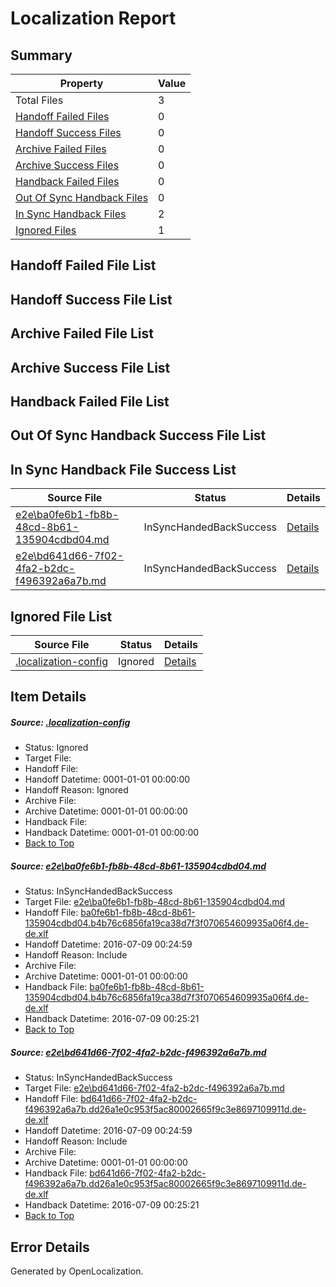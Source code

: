 # <a name='report-top'></a> Localization Report

## Summary
 Property | Value 
 -------- | ----- 
 Total Files | 3
[ Handoff Failed Files ](#handoff-failed-list)| 0
[ Handoff Success Files ](#handoff-success-list)| 0
[ Archive Failed Files ](#archive-failed-list)| 0
[ Archive Success Files ](#archive-success-list)| 0
[ Handback Failed Files ](#handback-failed-list)| 0
[ Out Of Sync Handback Files ](#outofsync-handback-success-list)| 0
[ In Sync Handback Files ](#insync-handback-success-list)| 2
[ Ignored Files ](#ignored-list)| 1

## <a name='handoff-failed-list'></a> Handoff Failed File List

## <a name='handoff-success-list'></a> Handoff Success File List

## <a name='archive-failed-list'></a> Archive Failed File List

## <a name='archive-success-list'></a> Archive Success File List

## <a name='handback-failed-list'></a> Handback Failed File List

## <a name='outofsync-handback-success-list'></a> Out Of Sync Handback Success File List

## <a name='insync-handback-success-list'></a> In Sync Handback File Success List
 Source File | Status | Details 
 ----------- | ------ | ------- 
 [e2e\ba0fe6b1-fb8b-48cd-8b61-135904cdbd04.md](https://github.com/OpenLocalizationTestOrg/oltest/blob/2aa892c05c9c9e6a9068a86abe15d13a0cc04960/e2e/ba0fe6b1-fb8b-48cd-8b61-135904cdbd04.md) | InSyncHandedBackSuccess | [Details](#87484c90687a182f8702688e3c747517239d9c081)
 [e2e\bd641d66-7f02-4fa2-b2dc-f496392a6a7b.md](https://github.com/OpenLocalizationTestOrg/oltest/blob/2aa892c05c9c9e6a9068a86abe15d13a0cc04960/e2e/bd641d66-7f02-4fa2-b2dc-f496392a6a7b.md) | InSyncHandedBackSuccess | [Details](#1b9bc633e36475afa698ff8eb5c06c7c52a964662)

## <a name='ignored-list'></a> Ignored File List
 Source File | Status | Details 
 ----------- | ------ | ------- 
 [.localization-config](https://github.com/OpenLocalizationTestOrg/oltest/blob/2aa892c05c9c9e6a9068a86abe15d13a0cc04960/.localization-config) | Ignored | [Details](#3d4f252ac210baf56311d7e97dcc2db10974dbd20)

## Item Details
##### <a name='3d4f252ac210baf56311d7e97dcc2db10974dbd20'></a> Source: [.localization-config](https://github.com/OpenLocalizationTestOrg/oltest/blob/2aa892c05c9c9e6a9068a86abe15d13a0cc04960/.localization-config)
* Status: Ignored
* Target File: 
* Handoff File: 
* Handoff Datetime: 0001-01-01 00:00:00
* Handoff Reason: Ignored
* Archive File: 
* Archive Datetime: 0001-01-01 00:00:00
* Handback File: 
* Handback Datetime: 0001-01-01 00:00:00
* [Back to Top](#report-top)

##### <a name='87484c90687a182f8702688e3c747517239d9c081'></a> Source: [e2e\ba0fe6b1-fb8b-48cd-8b61-135904cdbd04.md](https://github.com/OpenLocalizationTestOrg/oltest/blob/2aa892c05c9c9e6a9068a86abe15d13a0cc04960/e2e/ba0fe6b1-fb8b-48cd-8b61-135904cdbd04.md)
* Status: InSyncHandedBackSuccess
* Target File: [e2e\ba0fe6b1-fb8b-48cd-8b61-135904cdbd04.md](https://github.com/OpenLocalizationTestOrg/oltest-dede-fly/blob/42cf52c27bfcbd05a660f17cb9343a8cb7388f07/e2e/ba0fe6b1-fb8b-48cd-8b61-135904cdbd04.md)
* Handoff File: [ba0fe6b1-fb8b-48cd-8b61-135904cdbd04.b4b76c6856fa19ca38d7f3f070654609935a06f4.de-de.xlf](https://github.com/OpenLocalizationTestOrg/olhandoff-e2e/blob/0c4c1539c7d18ed9634968a2d434cd01135c2104/ol-handoff/OpenLocalizationTestOrg/oltest-dede-fly/ci/high/ba0fe6b1-fb8b-48cd-8b61-135904cdbd04.b4b76c6856fa19ca38d7f3f070654609935a06f4.de-de.xlf)
* Handoff Datetime: 2016-07-09 00:24:59
* Handoff Reason: Include
* Archive File: 
* Archive Datetime: 0001-01-01 00:00:00
* Handback File: [ba0fe6b1-fb8b-48cd-8b61-135904cdbd04.b4b76c6856fa19ca38d7f3f070654609935a06f4.de-de.xlf](https://github.com/OpenLocalizationTestOrg/olhandback-e2e/blob/2866a9ebe9f4c4d04224cdf649e395099afa2a22/ol-handback/OpenLocalizationTestOrg/oltest-dede-fly/ci/high/ba0fe6b1-fb8b-48cd-8b61-135904cdbd04.b4b76c6856fa19ca38d7f3f070654609935a06f4.de-de.xlf)
* Handback Datetime: 2016-07-09 00:25:21
* [Back to Top](#report-top)

##### <a name='1b9bc633e36475afa698ff8eb5c06c7c52a964662'></a> Source: [e2e\bd641d66-7f02-4fa2-b2dc-f496392a6a7b.md](https://github.com/OpenLocalizationTestOrg/oltest/blob/2aa892c05c9c9e6a9068a86abe15d13a0cc04960/e2e/bd641d66-7f02-4fa2-b2dc-f496392a6a7b.md)
* Status: InSyncHandedBackSuccess
* Target File: [e2e\bd641d66-7f02-4fa2-b2dc-f496392a6a7b.md](https://github.com/OpenLocalizationTestOrg/oltest-dede-fly/blob/42cf52c27bfcbd05a660f17cb9343a8cb7388f07/e2e/bd641d66-7f02-4fa2-b2dc-f496392a6a7b.md)
* Handoff File: [bd641d66-7f02-4fa2-b2dc-f496392a6a7b.dd26a1e0c953f5ac80002665f9c3e8697109911d.de-de.xlf](https://github.com/OpenLocalizationTestOrg/olhandoff-e2e/blob/0c4c1539c7d18ed9634968a2d434cd01135c2104/ol-handoff/OpenLocalizationTestOrg/oltest-dede-fly/ci/high/bd641d66-7f02-4fa2-b2dc-f496392a6a7b.dd26a1e0c953f5ac80002665f9c3e8697109911d.de-de.xlf)
* Handoff Datetime: 2016-07-09 00:24:59
* Handoff Reason: Include
* Archive File: 
* Archive Datetime: 0001-01-01 00:00:00
* Handback File: [bd641d66-7f02-4fa2-b2dc-f496392a6a7b.dd26a1e0c953f5ac80002665f9c3e8697109911d.de-de.xlf](https://github.com/OpenLocalizationTestOrg/olhandback-e2e/blob/2866a9ebe9f4c4d04224cdf649e395099afa2a22/ol-handback/OpenLocalizationTestOrg/oltest-dede-fly/ci/high/bd641d66-7f02-4fa2-b2dc-f496392a6a7b.dd26a1e0c953f5ac80002665f9c3e8697109911d.de-de.xlf)
* Handback Datetime: 2016-07-09 00:25:21
* [Back to Top](#report-top)


## Error Details

Generated by OpenLocalization.
